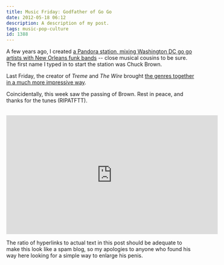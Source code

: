 ```yaml
---
title: Music Friday: Godfather of Go Go
date: 2012-05-18 06:12
description: A description of my post.
tags: music-pop-culture
id: 1388
---
```

A few years ago, I created <a href="http://www.pandora.com/?sc=sh99121514412040048&shareImp=true" target="_blank">a Pandora station, mixing Washington DC go go artists with New Orleans funk bands</a> -- close musical cousins to be sure.  The first name I typed in to start the station was Chuck Brown.

Last Friday, the creator of *Treme* and *The Wire* brought <a href="http://www.offbeat.com/2012/05/15/treme-vs-the-wire-battle-of-the-bands-at-tipitinas-photos/" target="_blank">the genres together in a much more impressive way</a>.  

Coincidentally, this week saw the passing of Brown.  Rest in peace, and thanks for the tunes (RIPATFTT).

<span class="spanEndPreview">&nbsp;</span><iframe width="560" height="315" src="http://www.youtube.com/embed/JM1vSfrQQgQ" frameborder="0" allowfullscreen></iframe>

The ratio of hyperlinks to actual text in this post should be adequate to make this look like a spam blog, so my apologies to anyone who found his way here looking for a simple way to enlarge his penis.
